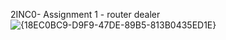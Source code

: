 2INC0- Assignment 1 - router dealer ![{18EC0BC9-D9F9-47DE-89B5-813B0435ED1E}](https://github.com/user-attachments/assets/18a8a707-c22e-41cd-88b0-805bc4bf5899)
